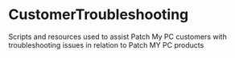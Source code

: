 # CustomerTroubleshooting
Scripts and resources used to assist Patch My PC customers with troubleshooting issues in relation to Patch MY PC products
